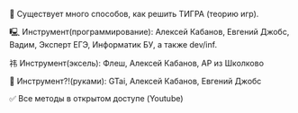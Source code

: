🐅 Существует много способов, как решить ТИГРА (теорию игр). 

🖳 Инструмент(программирование):  Алексей Кабанов, Евгений Джобс, Вадим, Эксперт ЕГЭ, Информатик БУ,  а также dev/inf. 

祎 Инструмент(эксель): Флеш, Алексей Кабанов, АР из Школково

🙌 Инструмент?!(руками): GTai, Алексей Кабанов, Евгений Джобс

✅ Все методы в открытом доступе (Youtube)
